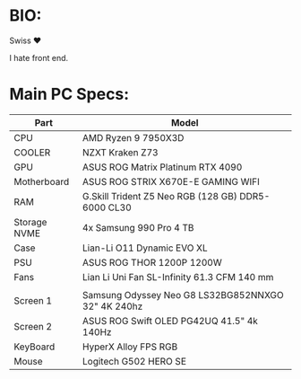 # BIO:
Swiss ❤️ 

I hate front end.

# Main PC Specs:

| Part            | Model                                                               |
|-----------------|---------------------------------------------------------------------|
| CPU             | AMD Ryzen 9 7950X3D                                                 | 
| COOLER          | NZXT Kraken Z73                                                     |
| GPU             | ASUS ROG Matrix Platinum RTX 4090                                   |
| Motherboard     | ASUS ROG STRIX X670E-E GAMING WIFI                                  |
| RAM             | G.Skill Trident Z5 Neo RGB (128 GB) DDR5-6000 CL30                  |
| Storage NVME    | 4x Samsung 990 Pro 4 TB                                             |
| Case            | Lian-Li O11 Dynamic EVO XL                                          |
| PSU             | ASUS ROG THOR 1200P 1200W                                           |
| Fans            | Lian Li Uni Fan SL-Infinity 61.3 CFM 140 mm                         |
|                 |                                                                     |
| Screen 1        | Samsung Odyssey Neo G8 LS32BG852NNXGO 32" 4K 240hz                  |
| Screen 2        | ASUS ROG Swift OLED PG42UQ 41.5" 4k 140Hz                           |
| KeyBoard        | HyperX Alloy FPS RGB                                                |
| Mouse           | Logitech G502 HERO SE                                               |
